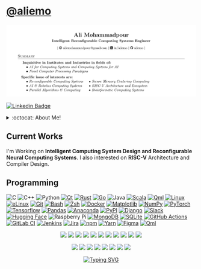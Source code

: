 # [@aliemo](https://github.com/aliemo/aliemo)

<p align="center">
<img src='./cvhead.png'>
    
</p>

[![Linkedin Badge](https://custom-icon-badges.demolab.com/badge/-aliemo-0A66C2?logo=linkedin-white&logoColor=fff)](https://linkedin.com/in/aliemo)

<details>
<summary>:octocat: About Me!</summary>

![Top Langs](https://github-readme-stats.vercel.app/api/top-langs/?username=aliemo&layout=compact&hide=css,html)

![Ali's Github Stats](https://github-readme-stats.vercel.app/api?username=aliemo&count_private=true&show_icons=true&theme=monokai&hide=[%22issues%22])

</details>

## Current Works
I'm Working on **Intelligent Computing System Design and Reconfigurable Neural Computing Systems**. I also interested on **RISC-V** Architecture and Compiler Design.

## Programming

![C](https://img.shields.io/badge/-C-00599C?style=flat-square&logo=c)
![C++](https://img.shields.io/badge/C++-%2300599C.svg?logo=c%2B%2B&logoColor=white)
![Python](https://img.shields.io/badge/-Python-black?style=flat-square&logo=Python)
[![Qt](https://img.shields.io/badge/Qt-44A833?logo=qt&logoColor=white)](#)
[![Rust](https://img.shields.io/badge/Rust-%23000000.svg?e&logo=rust&logoColor=white)](#)
[![Go](https://img.shields.io/badge/Go-%2300ADD8.svg?&logo=go&logoColor=white)](#)
![Java](https://img.shields.io/badge/-java-E34A86?style=flat-square&logo=openjdk)
[![Scala](https://img.shields.io/badge/Scala-%23DC322F.svg?logo=scala&logoColor=white)](#)
[![Qml](https://img.shields.io/badge/QML-44A833?logo=qt&logoColor=white)](#)
[![Linux](https://img.shields.io/badge/Linux-FCC624?logo=linux&logoColor=black)](#)
[![eLinux](https://img.shields.io/badge/eLinux-black?logo=linux&logoColor=white)](#)
[![Git](https://img.shields.io/badge/Git-F05032?logo=git&logoColor=fff)](#)
[![Bash](https://img.shields.io/badge/Bash-4EAA25?logo=gnubash&logoColor=fff)](#)
[![Zsh](https://img.shields.io/badge/ZSH-black?logo=zsh&logoColor=red)](#)
[![Docker](https://img.shields.io/badge/Docker-2496ED?logo=docker&logoColor=fff)](#)
[![Matplotlib](https://custom-icon-badges.demolab.com/badge/Matplotlib-71D291?logo=matplotlib&logoColor=fff)](#)
[![NumPy](https://img.shields.io/badge/NumPy-4DABCF?logo=numpy&logoColor=fff)](#)
[![PyTorch](https://img.shields.io/badge/PyTorch-F24E1E?logo=pytorch&logoColor=fff)](#)
[![Tensorflow](https://img.shields.io/badge/TensorFlow-orange?logo=tensorflow&logoColor=fff)](#)
[![Pandas](https://img.shields.io/badge/Pandas-150458?logo=pandas&logoColor=fff)](#)
[![Anaconda](https://img.shields.io/badge/Anaconda-44A833?logo=anaconda&logoColor=fff)](#)
[![PyPI](https://img.shields.io/badge/PyPI-3775A9?logo=pypi&logoColor=fff)](#)
[![Django](https://img.shields.io/badge/Django-%23092E20.svg?logo=django&logoColor=white)](#)
[![Slack](https://img.shields.io/badge/Slack-4A154B?logo=slack&logoColor=fff)](#)
[![Hugging Face](https://img.shields.io/badge/Hugging%20Face-FFD21E?logo=huggingface&logoColor=000)](#)
![Raspberry Pi](https://img.shields.io/badge/-Raspberry%20Pi-C51A4A?style=flat-square&logo=Raspberry-Pi)
[![MongoDB](https://img.shields.io/badge/MongoDB-%234ea94b.svg?logo=mongodb&logoColor=white)](#)
[![SQLite](https://img.shields.io/badge/SQLite-%2307405e.svg?logo=sqlite&logoColor=white)](#)
[![GitHub Actions](https://img.shields.io/badge/GitHub_Actions-2088FF?logo=github-actions&logoColor=white)](#)
[![GitLab CI](https://img.shields.io/badge/GitLab%20CI-FC6D26?logo=gitlab&logoColor=fff)](#)
[![Jenkins](https://img.shields.io/badge/Jenkins-D24939?logo=jenkins&logoColor=white)](#)
[![Jira](https://img.shields.io/badge/Jira-0052CC?logo=jira&logoColor=fff)](#)
[![npm](https://img.shields.io/badge/npm-CB3837?logo=npm&logoColor=fff)](#)
[![Yarn](https://img.shields.io/badge/Yarn-2C8EBB?logo=yarn&logoColor=fff)](#)
[![Figma](https://img.shields.io/badge/Figma-F24E1E?logo=figma&logoColor=white)](#)
[![Qml](https://img.shields.io/badge/QtStudio-44A833?logo=qt&logoColor=white)](#)

<p align="center">
    <img src='https://github.com/alimpk/raw/blob/main/logo/tech/RISC-V-logo-square.svg' height=28>
    <img src='https://github.com/alimpk/raw/blob/main/logo/tech/NVIDIA_logo.svg' height=28>
    <img src='https://github.com/alimpk/raw/blob/main/logo/tech/opencl.svg' height=28>
    <img src='https://github.com/alimpk/raw/blob/main/logo/tech/openmp.png' height=28>
    <img src='https://github.com/alimpk/raw/blob/main/logo/tech/systemverilog.png' height=28>
    <img src='https://github.com/alimpk/raw/blob/main/logo/tech/vivado.png' height=28>
    <img src='https://github.com/alimpk/raw/blob/main/logo/tech/quartusprime.png' height=28>
    <img src='https://github.com/alimpk/raw/blob/main/logo/tech/openvino.png' height=28>
    <img src='https://github.com/alimpk/raw/blob/main/logo/tech/onnx_logo_main.png' height=28>
    <img src='https://github.com/alimpk/raw/blob/main/logo/tech/tensorrt.png' height=28>
    <img src='https://github.com/alimpk/raw/blob/main/logo/tech/Ros_logo.svg' height=28>

</p>
<p align="center">
    <img src='https://github.com/alimpk/raw/blob/main/logo/tech/pcie.png' height=24>
    <img src='https://github.com/alimpk/raw/blob/main/logo/tech/arm-amba.png' height=24>
    <img src='https://github.com/alimpk/raw/blob/main/logo/tech/FR-DVB-logo.jpg' height=24>
    <img src='https://github.com/alimpk/raw/blob/main/logo/tech/USB3VisionTM.png' height=24>
    <img src='https://github.com/alimpk/raw/blob/main/logo/tech/GigEVisionTM.png' height=24>
    <img src='https://github.com/alimpk/raw/blob/main/logo/company/Basler_AG_logo.svg' height=24>
    <img src='https://github.com/alimpk/raw/blob/main/logo/company/contrastechlogo.png' height=24>
    <img src='https://github.com/alimpk/raw/blob/main/logo/tech/ZDS-logo.png' height=24>
</p>

<p align="center"> <a href="https://git.io/typing-svg"><img src="https://readme-typing-svg.demolab.com?font=Oswald&weight=700&size=24&duration=1500&pause=1000&color=757575&center=true&vCenter=true&lines=Life+is+too+short+to+close+VIM!;Therefore%2C+Live+in+it." alt="Typing SVG" /></a>
 </p>
